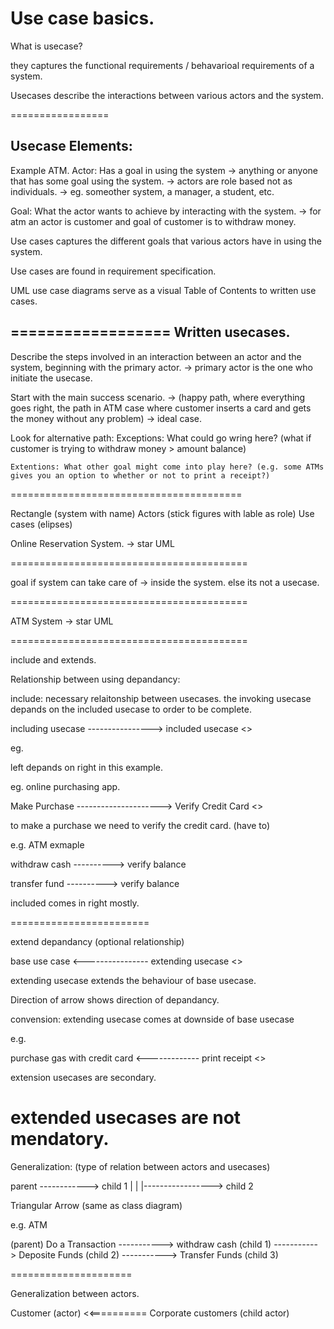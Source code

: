 Use case basics. 
================
What is usecase?

they captures the functional requirements / behavarioal requirements of a system. 

Usecases describe the interactions between various actors and the system. 

=================

Usecase Elements: 
-----------------
Example ATM. 
Actor: Has a goal in using the system -> anything or anyone that has some goal using the system. -> actors are role based not as individuals. -> eg. someother system, a manager, a student, etc. 

Goal: What the actor wants to achieve by interacting with the system. -> for atm an actor is customer and goal of customer is to withdraw money. 


Use cases captures the different goals that various actors have in using the system. 

Use cases are found in requirement specification. 

UML use case diagrams serve as a visual Table of Contents to written use cases. 

==================
Written usecases. 
-----------------
Describe the steps involved in an interaction between an actor and the system, beginning with the primary actor. -> primary actor is the one who initiate the usecase. 

Start with the main success scenario. -> (happy path, where everything goes right, the path in ATM case where customer inserts a card and gets the money without any problem)  -> ideal case. 

Look for alternative path: 
	Exceptions: What could go wring here? (what if customer is trying to withdraw money > amount balance) 

	Extentions: What other goal might come into play here? (e.g. some ATMs gives you an option to whether or not to print a receipt?) 

========================================

Rectangle (system with name)
Actors (stick figures with lable as role)
Use cases (elipses) 

Online Reservation System. -> star UML

=========================================

goal if system can take care of -> inside the system. 
else its not a usecase. 

=========================================

ATM System -> star UML 

=========================================

include and extends. 

Relationship between using depandancy:

include: necessary relaitonship between usecases. 
the invoking usecase depands on the included usecase to order to be complete. 

including usecase ----------------> included usecase 
                     <<include>>

eg. 

left depands on right in this example. 

eg. online purchasing app. 

Make Purchase ---------------------> Verify Credit Card
                 <<include>>

to make a purchase we need to verify the credit card. (have to) 

e.g. ATM exmaple 

withdraw cash ----------> verify balance

transfer fund ----------> verify balance


included comes in right mostly. 

========================



extend depandancy (optional relationship)

base use case <---------------- extending usecase
		<<extend>>

extending usecase extends the behaviour of base usecase. 

Direction of arrow shows direction of depandancy. 

convension: extending usecase comes at downside of base usecase 

e.g. 

purchase gas with credit card <------------- print receipt
                                <<extend>>

extension usecases are secondary. 

extended usecases are not mendatory. 
==============================================
Generalization: (type of relation between actors and usecases) 

parent ------------> child 1
   |
   |
   |-----------------> child 2

Triangular Arrow (same as class diagram) 

e.g. ATM 

(parent) Do a Transaction -----------> withdraw cash (child 1)
                 -----------> Deposite Funds (child 2)
                 -----------> Transfer Funds (child 3)


=====================

Generalization between actors. 

Customer (actor) <<========== Corporate customers (child actor)


